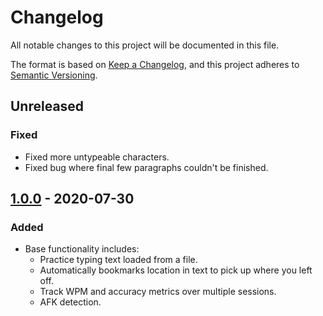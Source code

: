 # Changelog
All notable changes to this project will be documented in this file.

The format is based on [Keep a Changelog](https://keepachangelog.com/en/1.0.0/),
and this project adheres to [Semantic Versioning](https://semver.org/spec/v2.0.0.html).

## Unreleased
### Fixed
 - Fixed more untypeable characters.
 - Fixed bug where final few paragraphs couldn't be finished.
 
## [1.0.0] - 2020-07-30
### Added
 - Base functionality includes:
    - Practice typing text loaded from a file.
    - Automatically bookmarks location in text to pick up where you left off.
    - Track WPM and accuracy metrics over multiple sessions.
    - AFK detection.

 [1.0.0]: https://github.com/meebuhs/typey-boi/releases/tag/v1.0.0
